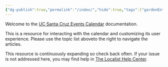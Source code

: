 ```yaml
---
{"dg-publish":true,"permalink":"/index/","hide":true,"tags":["gardenEntry"]}
---
```



Welcome to the [UC Santa Cruz Events Calendar](https://calendar.ucsc.edu/) documentation.

This is a resource for interacting with the calendar and customizing its user experience. Please use the topic list <span class="above">above</span><span class="to-the-right">to the right</span> to navigate the articles.

This resource is continuously expanding so check back often. If your issue is not addressed here, you may find help in [The Localist Help Center](https://help.concept3d.com/hc/en-us/categories/11686644923155-Localist-Events).
